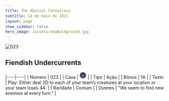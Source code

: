 ```yaml
---
title: The Abyssal Conspiracy
subtitle: 14 de maio de 2021
layout: page
show_sidebar: false
hero_image: /assets/aoaBackground.jpg
---
```


![023](https://cards-keyforge.s3.eu-north-1.amazonaws.com/media/en/tac/023.png)

## Fiendish Undercurrents

|----|----|
| Número | 023 |
| Casa | ![Conspiracy](https://raw.githubusercontent.com/cardsofkeyforge/cardsofkeyforge.github.io/master/rotk/keyraken.png "Conspiracy") |
| Tipo | Ação |
| Bônus | 1A |
| Texto | Play: Either deal 2D to each of your team’s creatures at your location or your team loses 4A. |
| Raridade | Comum |
| Dizeres | “We seem to find new enemies at every turn.” |
